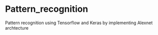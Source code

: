 # Pattern_recognition
Pattern recognition using Tensorflow and Keras by implementing Alexnet archtecture
